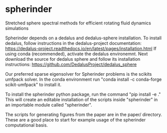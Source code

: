# spherinder
Stretched sphere spectral methods for efficient rotating fluid dynamics simulations

Spherinder depends on a dedalus and dedalus-sphere installation.  To install dedalus,
follow instructions in the dedalus-project documentation:
    https://dedalus-project.readthedocs.io/en/latest/pages/installation.html
If using conda (recommended), activate the dedalus environemnt.
Next download the source for dedalus sphere and follow its installation instructions:
    https://github.com/DedalusProject/dedalus_sphere

Our preferred sparse eigensolver for Spherinder problems is the scikits umfpack solver.
In the conda environment run "conda install -c conda-forge scikit-umfpack" to install it.

To install the spherinder python package, run the command "pip install -e ."
This will create an editable installation of the scripts inside "spherinder"
in an importable module called "spherinder".

The scripts for generating figures from the paper are in the paper/ directory.
These are a good place to start for example usage of the spherinder computational
basis.
